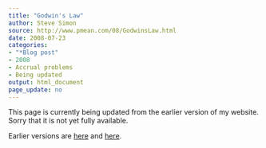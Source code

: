 ```yaml
---
title: "Godwin's Law"
author: Steve Simon
source: http://www.pmean.com/08/GodwinsLaw.html
date: 2008-07-23
categories:
- "*Blog post"
- 2008
- Accrual problems
- Being updated
output: html_document
page_update: no
---
```


This page is currently being updated from the earlier version of my website. Sorry that it is not yet fully available.

<!---More--->


Earlier versions are [here][sim1] and [here][sim2].

[sim1]: http://www.pmean.com/08/GodwinsLaw.html
[sim2]: http://new.pmean.com/godwins-law/
